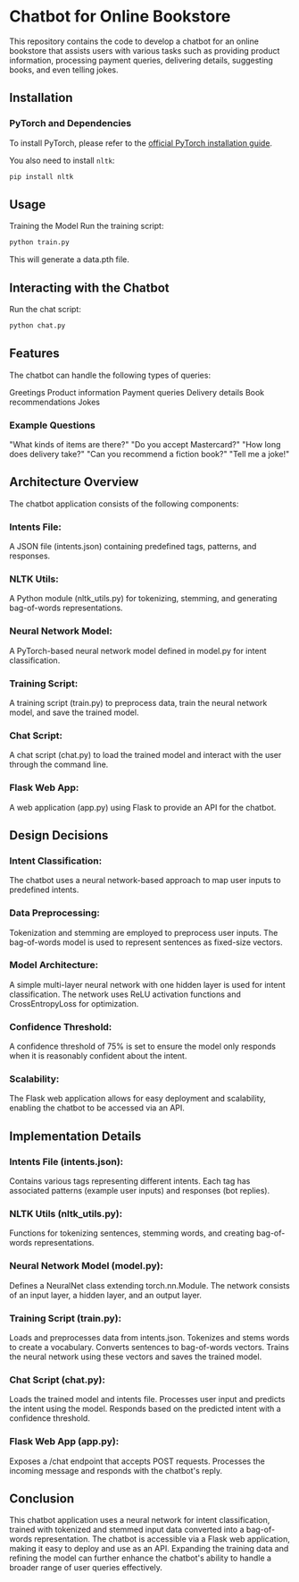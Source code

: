 # Chatbot for Online Bookstore

This repository contains the code to develop a chatbot for an online bookstore that assists users with various tasks such as providing product information, processing payment queries, delivering details, suggesting books, and even telling jokes.

## Installation

### PyTorch and Dependencies

To install PyTorch, please refer to the [official PyTorch installation guide](https://pytorch.org/get-started/locally/).

You also need to install `nltk`:

```bash
pip install nltk
```
## Usage
Training the Model
Run the training script:

```bash
python train.py
```

This will generate a data.pth file.

## Interacting with the Chatbot
Run the chat script:

```bash
python chat.py
```

## Features
The chatbot can handle the following types of queries:

Greetings
Product information
Payment queries
Delivery details
Book recommendations
Jokes

### Example Questions
"What kinds of items are there?"
"Do you accept Mastercard?"
"How long does delivery take?"
"Can you recommend a fiction book?"
"Tell me a joke!"

## Architecture Overview
The chatbot application consists of the following components:

### Intents File:
 A JSON file (intents.json) containing predefined tags, patterns, and responses.

### NLTK Utils:
 A Python module (nltk_utils.py) for tokenizing, stemming, and generating bag-of-words representations.

### Neural Network Model:
 A PyTorch-based neural network model defined in model.py for intent classification.

### Training Script:
 A training script (train.py) to preprocess data, train the neural network model, and save the trained model.

### Chat Script:
 A chat script (chat.py) to load the trained model and interact with the user through the command line.

### Flask Web App:
 A web application (app.py) using Flask to provide an API for the chatbot.

## Design Decisions
### Intent Classification:
 The chatbot uses a neural network-based approach to map user inputs to predefined intents.

### Data Preprocessing:
 Tokenization and stemming are employed to preprocess user inputs. The bag-of-words model is used to represent sentences as fixed-size vectors.

### Model Architecture:
 A simple multi-layer neural network with one hidden layer is used for intent classification. The network uses ReLU activation functions and CrossEntropyLoss for optimization.

### Confidence Threshold:
 A confidence threshold of 75% is set to ensure the model only responds when it is reasonably confident about the intent.

### Scalability:
 The Flask web application allows for easy deployment and scalability, enabling the chatbot to be accessed via an API.

## Implementation Details

### Intents File (intents.json):
Contains various tags representing different intents.
Each tag has associated patterns (example user inputs) and responses (bot replies).

### NLTK Utils (nltk_utils.py):
Functions for tokenizing sentences, stemming words, and creating bag-of-words representations.

### Neural Network Model (model.py):
Defines a NeuralNet class extending torch.nn.Module.
The network consists of an input layer, a hidden layer, and an output layer.

### Training Script (train.py):
Loads and preprocesses data from intents.json.
Tokenizes and stems words to create a vocabulary.
Converts sentences to bag-of-words vectors.
Trains the neural network using these vectors and saves the trained model.

### Chat Script (chat.py):
Loads the trained model and intents file.
Processes user input and predicts the intent using the model.
Responds based on the predicted intent with a confidence threshold.

### Flask Web App (app.py):
Exposes a /chat endpoint that accepts POST requests.
Processes the incoming message and responds with the chatbot's reply.

## Conclusion
This chatbot application uses a neural network for intent classification, trained with tokenized and stemmed input data converted into a bag-of-words representation. The chatbot is accessible via a Flask web application, making it easy to deploy and use as an API. Expanding the training data and refining the model can further enhance the chatbot's ability to handle a broader range of user queries effectively.






